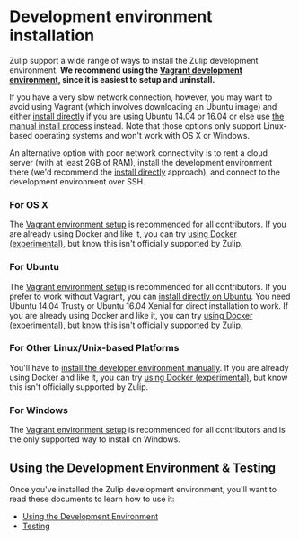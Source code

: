 # Development environment installation

Zulip support a wide range of ways to install the Zulip development
environment. **We recommend using the [Vagrant development
environment][rtd-vagrant-setup], since it is easiest to
setup and uninstall.**

If you have a very slow network connection, however, you may want to avoid
using Vagrant (which involves downloading an Ubuntu image) and
either [install directly][rtd-install-direct] if you are
using Ubuntu 14.04 or 16.04 or else use [the manual install
process][rtd-install-direct] instead. Note that those options only
support Linux-based operating systems and won't work with OS X or Windows.

An alternative option with poor network connectivity is to rent a
cloud server (with at least 2GB of RAM), install the development
environment there (we'd recommend the
[install directly][rtd-install-direct] approach),
and connect to the development environment over SSH.

### For OS X

The [Vagrant environment setup][rtd-vagrant-setup] is recommended for all
contributors. If you are already using Docker and like it, you can try [using
Docker (experimental)](install-docker-dev.html), but know this isn't officially
supported by Zulip.

### For Ubuntu

The [Vagrant environment setup][rtd-vagrant-setup] is recommended for all
contributors. If you prefer to work without Vagrant, you can [install directly
on Ubuntu][rtd-install-direct]. You need Ubuntu 14.04 Trusty or Ubuntu 16.04
Xenial for direct installation to work. If you are already using Docker and
like it, you can try [using Docker (experimental)](install-docker-dev.html),
but know this isn't officially supported by Zulip.

### For Other Linux/Unix-based Platforms

You'll have to [install the developer environment
manually][rtd-install-generic]. If you are already using Docker and like it,
you can try [using Docker (experimental)](install-docker-dev.html), but know
this isn't officially supported by Zulip.

### For Windows

The [Vagrant environment setup][rtd-vagrant-setup] is recommended for all
contributors and is the only supported way to install on Windows.

## Using the Development Environment & Testing

Once you've installed the Zulip development environment, you'll want
to read these documents to learn how to use it:

* [Using the Development Environment](using-dev-environment.html)
* [Testing](testing.html)

[rtd-vagrant-setup]: dev-env-first-time-contributors.html
[rtd-install-direct]: install-ubuntu-without-vagrant-dev.html
[rtd-install-generic]: install-generic-unix-dev.html
